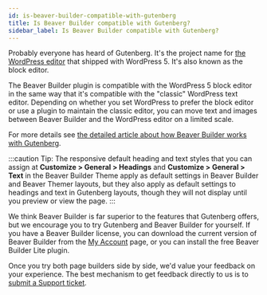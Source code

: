 ```yaml
---
id: is-beaver-builder-compatible-with-gutenberg
title: Is Beaver Builder compatible with Gutenberg?
sidebar_label: Is Beaver Builder compatible with Gutenberg?
---
```


Probably everyone has heard of Gutenberg. It's the project name for
[the WordPress editor](https://wordpress.org/gutenberg/) that shipped with WordPress 5. It's also known as the block editor.

The Beaver Builder plugin is compatible with the WordPress 5 block editor
in the same way that it's compatible with the "classic" WordPress text editor.
Depending on whether you set WordPress to prefer the block editor or use a plugin to maintain the
classic editor, you can move text and images between Beaver Builder and the WordPress editor on a limited scale.

For more details see [the detailed article about how Beaver Builder works with Gutenberg](/beaver-builder/management-migration/convert-content-between-wordpress-5-and-beaver-builder.md).

:::caution Tip:
The responsive default heading and text styles that you can assign at
**Customize > General > Headings** and **Customize > General > Text** in the
Beaver Builder Theme apply as default settings in Beaver Builder and Beaver
Themer layouts, but they also apply as default settings to headings and text
in Gutenberg layouts, though they will not display until you preview or view
the page.
:::

We think Beaver Builder is far superior to the features that Gutenberg offers,
but we encourage you to try Gutenberg and Beaver Builder for yourself. If you
have a Beaver Builder license, you can download the current version of Beaver
Builder from the [My Account](https://www.wpbeaverbuilder.com/my-account/)
page, or you can install the free Beaver Builder Lite plugin.

Once you try both page builders side by side, we'd value your feedback on your
experience. The best mechanism to get feedback directly to us is to [submit a Support ticket](https://www.wpbeaverbuilder.com/beaver-builder-support/).

